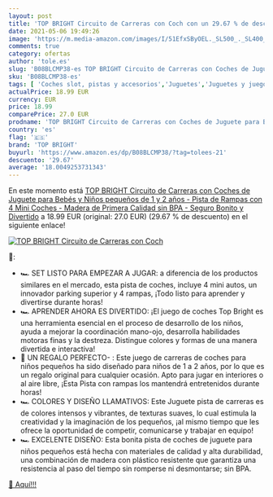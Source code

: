 ```yaml
---
layout: post
title: 'TOP BRIGHT Circuito de Carreras con Coch con un 29.67 % de descuento'
date: 2021-05-06 19:49:26
image: 'https://m.media-amazon.com/images/I/51EfxSByOEL._SL500_._SL400_.jpg'
comments: true
category: ofertas
author: 'tole.es'
slug: 'B08BLCMP38-es TOP BRIGHT Circuito de Carreras con Coches de Juguete para...'
sku: 'B08BLCMP38-es'
tags: [ 'Coches slot, pistas y accesorios','Juguetes','Juguetes y juegos','Pistas slot','Vehículos de juguete para niños','bebés','top bright', ]
actualPrice: 18.99 EUR
currency: EUR
price: 18.99
comparePrice: 27.0 EUR
prodname: 'TOP BRIGHT Circuito de Carreras con Coches de Juguete para Bebés y Niños pequeños de 1 y 2 años - Pista de Rampas con 4 Mini Coches - Madera de Primera Calidad sin BPA - Seguro  Bonito y Divertido'
country: 'es'
flag: '🇪🇸'
brand: 'TOP BRIGHT'
buyurl: 'https://www.amazon.es/dp/B08BLCMP38/?tag=tolees-21'
descuento: '29.67'
average: '18.0049253731343'
---
```


En este momento está [TOP BRIGHT Circuito de Carreras con Coches de Juguete para Bebés y Niños pequeños de 1 y 2 años - Pista de Rampas con 4 Mini Coches - Madera de Primera Calidad sin BPA - Seguro  Bonito y Divertido](https://www.amazon.es/dp/B08BLCMP38/?tag=tolees-21) a 18.99 EUR (original: 27.0 EUR) (29.67 %  de descuento) en el siguiente enlace!

[![TOP BRIGHT Circuito de Carreras con Coch](https://m.media-amazon.com/images/I/51EfxSByOEL._SL500_._SL400_.jpg)](https://www.amazon.es/dp/B08BLCMP38/?tag=tolees-21)

🔎:

- 🏎️ SET LISTO PARA EMPEZAR A JUGAR: a diferencia de los productos similares en el mercado, esta pista de coches, incluye 4 mini autos, un innovador parking superior y 4 rampas, ¡Todo listo para aprender y divertirse durante horas!
- 🏎️ APRENDER AHORA ES DIVERTIDO: ¡El juego de coches Top Bright es una herramienta esencial en el proceso de desarrollo de los niños, ayuda a mejorar la coordinación mano-ojo, desarrolla habilidades motoras finas y la destreza. Distingue colores y formas de una manera divertida e interactiva!
- 🏁 UN REGALO PERFECTO- : Este juego de carreras de coches para niños pequeños ha sido diseñado para niños de 1 a 2 años, por lo que es un regalo original para cualquier ocasión. Apto para jugar en interiores o al aire libre, ¡Esta Pista con rampas los mantendrá entretenidos durante horas!
- 🏎️ COLORES Y DISEÑO LLAMATIVOS: Este Juguete pista de carreras es de colores intensos y vibrantes, de texturas suaves, lo cual estimula la creatividad y la imaginación de los pequeños, ¡al mismo tiempo que les ofrece la oportunidad de competir, comunicarse y trabajar en equipo!
- 🏎️ EXCELENTE DISEÑO: Esta bonita pista de coches de juguete para niños pequeños está hecha con materiales de calidad y alta durabilidad, una combinación de madera con plástico resistente que garantiza una resistencia al paso del tiempo sin romperse ni desmontarse; sin BPA.

[🛒 Aquí!!!](https://www.amazon.es/dp/B08BLCMP38/?tag=tolees-21)
